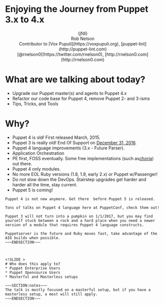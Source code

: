 <!SLIDE center subsection>
# Enjoying the Journey from Puppet 3.x to 4.x
<center>(jfdi)</center>



<!SLIDE center>
<center>Rob Nelson</center>
<center>Contributor to [Vox Pupuli](https://voxpupuli.org), [puppet-lint](http://puppet-lint.com)</center>
<center>[@rnelson0](https://twitter.com/rnelson0), [http://rnelson0.com](http://rnelson0.com)</center>



<!SLIDE incremental>
# What are we talking about today?
* Upgrade our Puppet master(s) and agents to Puppet 4.x
* Refactor our code base for Puppet 4, remove Puppet 2- and 3-isms
* Tips, Tricks, and Tools



<!SLIDE incremental>

# Why?

* Puppet 4 is old! First released March, 2015.
* Puppet 3 is really old! End Of Support on [December 31, 2016](https://puppet.com/misc/puppet-enterprise-lifecycle).
* Puppet 4 language improvements (3.x - Future Parser).
* Application Orchestration
 * PE first, FOSS eventually. Some free implementations (such as[choria](https://github.com/ripienaar/mcollective-choria)) out there.
* Puppet 4 only modules.
* No more EOL Ruby versions (1.8, 1.9, early 2.x) or Puppet w/Passenger!
* Do not slow down the DevOps. Stairstep upgrades get harder and harder all the time, stay current.
* Puppet 5 is coming!

~~~SECTION:notes~~~
Puppet 4 is not new anymore. Get there  before Puppet 5 is released.

Tons of talks on Puppet 4 language here at PuppetConf, check them out!

Puppet 3 will not turn into a pumpkin on 1/1/2017, but you may find yourself stuck between a rock and a hard place when you need a newer version of a module that requires Puppet 4 language constructs.

Puppetserver is the future and Ruby moves fast, take advantage of the AIO builds when possible.
~~~ENDSECTION~~~



<!SLIDE >
# Who does this apply to?
* Puppet Enterprise Users
* Puppet Opensource Users
* Masterful and Masterless setups

~~~SECTION:notes~~~
The talk is mostly focused on a masterful setup, but if you have a masterless setup, a most will still apply.
~~~ENDSECTION~~~
